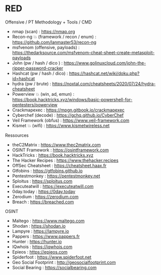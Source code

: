 # RED
Offensive / PT Methodology + Tools / CMD

 - nmap (scan) : https://nmap.org
 - Recon-ng 💥 (framework / recon / enum) : https://github.com/lanmaster53/recon-ng
 - msfvenom (offensive, payloads) : https://thedarksource.com/msfvenom-cheat-sheet-create-metasploit-payloads
 - John (pw / hash / dico ) : https://www.golinuxcloud.com/john-the-ripper-password-cracker
 - Hashcat (pw / hash / dico) : https://hashcat.net/wiki/doku.php?id=hashcat
 - hydra (pw / brute) : https://noxtal.com/cheatsheets/2020/07/24/hydra-cheatsheet
 - Powerview 💥 (win, ad, emun) : https://book.hacktricks.xyz/windows/basic-powershell-for-pentesters/powerview
 - Crackmapexec : https://mpgn.gitbook.io/crackmapexec
 - Cyberchef (decode) : https://gchq.github.io/CyberChef
 - Veil Framework (obfus) : https://www.veil-framework.com
 - Kismet 💥 (wifi) : https://www.kismetwireless.net

Ressources

 - theC2Matrix : https://www.thec2matrix.com
 - OSINT Framework : https://osintframework.com
 - HackTricks : https://book.hacktricks.xyz
 - The Hacker Recipes : https://www.thehacker.recipes
 - OffSec Cheatsheet : https://cheatsheet.haax.fr
 - Gtfobins : https://gtfobins.github.io
 - Pentestmonkey : https://pentestmonkey.net
 - Sploitus : https://sploitus.com
 - Executeatwill : https://executeatwill.com
 - 0day.today : https://0day.today
 - Zerodium : https://zerodium.com
 - Breach : https://breached.com 
 
OSINT
 - Maltego : https://www.maltego.com
 - Shodan : https://shodan.io
 - Lampyre : https://lampyre.io
 - Pappers : https://www.pappers.fr
 - Hunter : https://hunter.io
 - IQwhois : https://iqwhois.com
 - Epieos : https://epieos.com
 - Spiderfoot : https://www.spiderfoot.net
 - Geo Social Footprint : http://geosocialfootprint.com
 - Social Bearing : https://socialbearing.com

